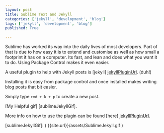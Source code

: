 ```yaml
---
layout: post
title: Sublime Text and Jekyll
categories: ['jekyll', 'development', 'blog']
tags: ['jekyll', 'development', 'blog']
published: True

---
```


Sublime has worked its way into the daily lives of most developers. Part of that is due to how easy it is to extend and customise as well as how small a footprint it has on a computer. Its fast, and lean and does what you want it to do. Using Package Control makes it even easier. 

A useful plugin to help with Jekyll posts is [jekyll] [jekyllPluginUrl]. (duh!)

Installing it is easy from package control and once installed makes writing blog posts that bit easier. 

Simply type `cmd + k + p` to create a new post. 

[My Helpful gif] [sublimeJekyllGif].

More info on how to use the plugin can be found [here] [jekyllPluginUrl].


[jekyllPluginUrl]: https://packagecontrol.io/packages/Jekyll "Jekyll Plugin for Sublime Text"

[sublimeJekyllGif]: ( {{site.url}}/assets/SublimeJekyll.gif )